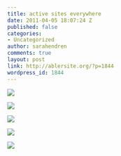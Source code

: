 ```yaml
---
title: active sites everywhere
date: 2011-04-05 18:07:24 Z
published: false
categories:
- Uncategorized
author: sarahendren
comments: true
layout: post
link: http://ablersite.org/?p=1844
wordpress_id: 1844
---
```


[![](http://www.ablersite.org/wp-content/uploads/Urban-Edit-1-WEB.jpg)](http://www.ablersite.org/wp-content/uploads/Urban-Edit-1-WEB.jpg)

[![](http://www.ablersite.org/wp-content/uploads/new-sticker-WEB-600x450.jpg)](http://www.ablersite.org/wp-content/uploads/new-sticker-WEB.jpg)

[![](http://www.ablersite.org/wp-content/uploads/shari_sticker-600x450.jpg)](http://www.ablersite.org/wp-content/uploads/shari_sticker.jpg)

[![](http://www.ablersite.org/wp-content/uploads/shari-sticker2-600x450.jpg)](http://www.ablersite.org/wp-content/uploads/shari-sticker2.jpg)

[![](http://www.ablersite.org/wp-content/uploads/Urban-Edit-2-600x737.jpg)](http://www.ablersite.org/wp-content/uploads/Urban-Edit-2.jpg)
